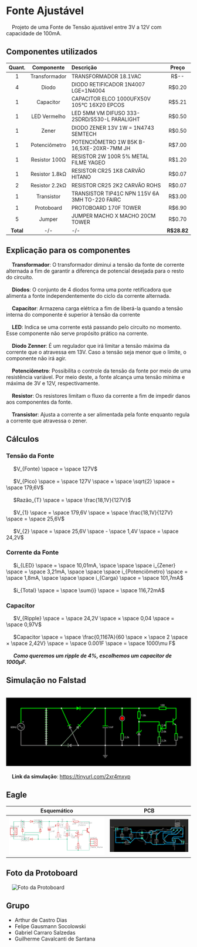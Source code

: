 # Fonte Ajustável
&nbsp;&nbsp;&nbsp;&nbsp;Projeto de uma Fonte de Tensão ajustável entre 3V a 12V com capacidade de 100mA.
## Componentes utilizados
| Quant. | Componente | Descrição | Preço |
| :-: | :-: | :- | :-: |
| 1 | Transformador | TRANSFORMADOR 18.1VAC | R$-- |
| 4 | Diodo         | DIODO RETIFICADOR 1N4007 LGE=1N4004 | R$0.20 |
| 1 | Capacitor     | CAPACITOR ELCO 1000UFX50V 105°C 16X20 EPCOS | R$5.21 |
| 1 | LED Vermelho  | LED 5MM VM DIFUSO 333-2SDRD/S530-L PARALIGHT | R$0.50 |
| 1 | Zener         | DIODO ZENER 13V 1W = 1N4743 SEMTECH | R$0.50 |
| 1 | Potenciômetro | POTENCIÔMETRO 1W B5K B-16,5XE-20XR-7MM JH | R$7.00 |
| 1 | Resistor 100Ω | RESISTOR 2W 100R 5% METAL FILME YAGEO | R$1.20 |
| 1 | Resistor 1.8kΩ| RESISTOR CR25 1K8 CARVÃO HITANO | R$0.07 |
| 2 | Resistor 2.2kΩ| RESISTOR CR25 2K2 CARVÃO ROHS | R$0.07 |
| 1 | Transistor    | TRANSISTOR TIP41C NPN 115V 6A 3MH TO-220 FAIRC | R$3.00 |
| 1 | Protoboard    | PROTOBOARD 170F TOWER | R$6.90 |
| 5 | Jumper        | JUMPER MACHO X MACHO 20CM TOWER | R$0.70 |
| **Total** | -/- | -/- | **R$28.82** |
## Explicação para os componentes
&nbsp;&nbsp;&nbsp;&nbsp;**Transformador**: O transformador diminui a tensão da fonte de corrente alternada a fim de garantir a diferença de potencial desejada para o resto do circuito.<br><br>
&nbsp;&nbsp;&nbsp;&nbsp;**Diodos**: O conjunto de 4 diodos forma uma ponte retificadora que alimenta a fonte independentemente do ciclo da corrente alternada. <br><br>
&nbsp;&nbsp;&nbsp;&nbsp;**Capacitor**: Armazena carga elétrica a fim de liberá-la quando a tensão interna do componente é superior à tensão da corrente<br><br>
&nbsp;&nbsp;&nbsp;&nbsp;**LED**: Indica se uma corrente está passando pelo circuito no momento. Esse componente não serve propósito prático na corrente.<br><br>
&nbsp;&nbsp;&nbsp;&nbsp;**Diodo Zenner**: É um regulador que irá limitar a tensão máxima da corrente que o atravessa em 13V. Caso a tensão seja menor que o limite, o componente não irá agir.<br><br>
&nbsp;&nbsp;&nbsp;&nbsp;**Potenciômetro**: Possibilita o controle da tensão da fonte por meio de uma resistência variável. Por meio deste, a fonte alcança uma tensão mínima e máxima de 3V e 12V, respectivamente.<br><br>
&nbsp;&nbsp;&nbsp;&nbsp;**Resistor**: Os resistores limitam o fluxo da corrente a fim de impedir danos aos componentes da fonte.<br><br>
&nbsp;&nbsp;&nbsp;&nbsp;**Transistor**: Ajusta a corrente a ser alimentada pela fonte enquanto regula a corrente que atravessa o zener.
## Cálculos
### Tensão da Fonte
&nbsp;&nbsp;&nbsp;&nbsp; $V_{Fonte} \space = \space 127V$<br><br>
&nbsp;&nbsp;&nbsp;&nbsp; $V_{Pico} \space = \space 127V \space × \space \sqrt{2} \space = \space 179,6V$<br><br>
&nbsp;&nbsp;&nbsp;&nbsp; $Razão_{T} \space = \space \frac{18,1V}{127V}$<br><br>
&nbsp;&nbsp;&nbsp;&nbsp; $V_{1} \space = \space 179,6V \space × \space \frac{18,1V}{127V} \space = \space 25,6V$<br><br>
&nbsp;&nbsp;&nbsp;&nbsp; $V_{2} \space = \space 25,6V \space - \space 1,4V \space = \space 24,2V$
### Corrente da Fonte
&nbsp;&nbsp;&nbsp;&nbsp; $i_{LED} \space = \space 10,01mA, \space \space \space i_{Zener} \space = \space 3,21mA, \space \space \space i_{Potenciômetro} \space = \space 1,8mA, \space \space \space i_{Carga} \space = \space 101,7mA$<br><br>
&nbsp;&nbsp;&nbsp;&nbsp; $i_{Total} \space = \space \sum{i} \space = \space 116,72mA$
### Capacitor
&nbsp;&nbsp;&nbsp;&nbsp; $V_{Ripple} \space = \space 24,2V \space × \space 0,04 \space = \space 0,97V$<br><br>
&nbsp;&nbsp;&nbsp;&nbsp; $Capacitor \space = \space \frac{0,1167A}{60 \space × \space 2 \space × \space 2,42V} \space = \space 0.001F \space = \space 1000\mu F$<br><br>
&nbsp;&nbsp;&nbsp;&nbsp; ***Como queremos um ripple de 4%, escolhemos um capacitor de 1000µF.***
## Simulação no Falstad
&nbsp;&nbsp;&nbsp;&nbsp;![Print da simulação](Imagens/falstad.svg)<br><br>
&nbsp;&nbsp;&nbsp;&nbsp;**Link da simulação**: https://tinyurl.com/2xr4mxyp
## Eagle
| Esquemático | PCB |
| :-: | :-: |
| ![Esquemático no Eagle](Imagens/esquematico.png) | ![PCB no Eagle](Imagens/pcb.png) |
## Foto da Protoboard
&nbsp;&nbsp;&nbsp;&nbsp;![Foto da Protoboard](Imagens/protoboard1.jpg)
## Grupo
+ Arthur de Castro Dias
+ Felipe Gausmann Socolowski
+ Gabriel Carraro Salzedas
+ Guilherme Cavalcanti de Santana
